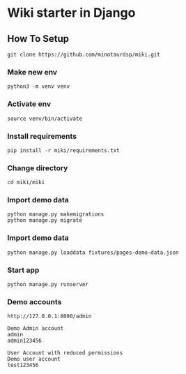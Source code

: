 # Wiki starter in Django

## How To Setup

```
git clone https://github.com/minotaurdsp/miki.git
```

### Make new env

```
python3 -m venv venv
```

### Activate env

```
source venv/bin/activate
```

### Install requirements

```
pip install -r miki/requirements.txt
```

### Change directory

```
cd miki/miki
```

### Import demo data

```
python manage.py makemigrations
python manage.py migrate
```

### Import demo data

```
python manage.py loaddata fixtures/pages-demo-data.json
```

### Start app

```
python manage.py runserver

```

### Demo accounts

```
http://127.0.0.1:8000/admin

Demo Admin account
admin
admin123456

User Account with reduced permissions
Demo user account
test123456

```
